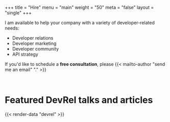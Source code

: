 +++
title = "Hire"
menu = "main"
weight = "50"
meta = "false"
layout = "single"
+++

I am available to help your company with a variety of developer-related needs:

- Developer relations
- Developer marketing
- Developer community
- API strategy

If you'd like to schedule a **free consultation**, please {{< mailto-author "send me an email" "." >}}

<br>

# Featured DevRel talks and articles

{{< render-data "devrel" >}}
